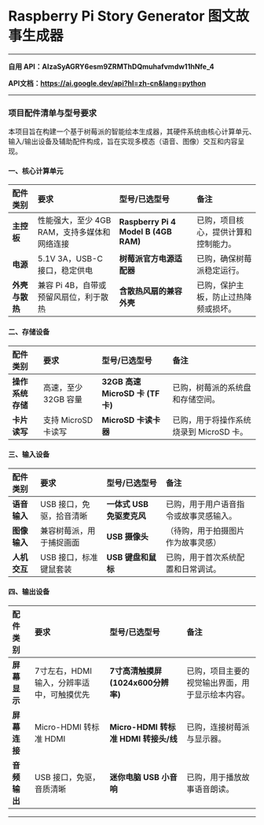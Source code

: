 # Raspberry Pi Story Generator 图文故事生成器
***
**自用 API：AIzaSyAGRY6esm9ZRMThDQmuhafvmdw11hNfe_4**

**API文档：https://ai.google.dev/api?hl=zh-cn&lang=python**
***

### **项目配件清单与型号要求**

本项目旨在构建一个基于树莓派的智能绘本生成器，其硬件系统由核心计算单元、输入/输出设备及辅助配件构成，旨在实现多模态（语音、图像）交互和内容呈现。

#### **一、核心计算单元**

| 配件类别   | 要求                      | 型号/已选型号                 | 备注                                     |
| :--------- | :------------------------ | :-------------------------- | :--------------------------------------- |
| **主控板** | 性能强大，至少 4GB RAM，支持多媒体和网络连接 | **Raspberry Pi 4 Model B (4GB RAM)** | 已购，项目核心，提供计算和控制能力。       |
| **电源** | 5.1V 3A，USB-C 接口，稳定供电 | **树莓派官方电源适配器** | 已购，确保树莓派稳定运行。               |
| **外壳与散热** | 兼容 Pi 4B，自带或预留风扇位，利于散热 | **含散热风扇的兼容外壳** | 已购，保护主板，防止过热降频或损坏。     |

#### **二、存储设备**

| 配件类别   | 要求                 | 型号/已选型号                   | 备注                                       |
| :--------- | :------------------- | :---------------------------- | :----------------------------------------- |
| **操作系统存储** | 高速，至少 32GB 容量 | **32GB 高速 MicroSD 卡 (TF卡)** | 已购，树莓派的系统盘和存储空间。             |
| **卡片读写** | 支持 MicroSD 卡读写  | **MicroSD 卡读卡器** | 已购，用于将操作系统烧录到 MicroSD 卡。      |

#### **三、输入设备**

| 配件类别   | 要求                     | 型号/已选型号               | 备注                                           |
| :--------- | :----------------------- | :-------------------------- | :--------------------------------------------- |
| **语音输入** | USB 接口，免驱，拾音清晰 | **一体式 USB 免驱麦克风** | 已购，用于用户语音指令或故事灵感输入。         |
| **图像输入** | 兼容树莓派，用于捕捉画面 | **USB 摄像头** | （待购，用于拍摄图片作为故事灵感）             |
| **人机交互** | USB 接口，标准键鼠套装   | **USB 键盘和鼠标** | 已购，用于首次系统配置和日常调试。             |

#### **四、输出设备**

| 配件类别   | 要求                                   | 型号/已选型号                       | 备注                                             |
| :--------- | :------------------------------------- | :---------------------------------- | :----------------------------------------------- |
| **屏幕显示** | 7寸左右，HDMI 输入，分辨率适中，可触摸优先 | **7寸高清触摸屏 (1024x600分辨率)** | 已购，项目主要的视觉输出界面，用于显示绘本内容。 |
| **屏幕连接** | Micro-HDMI 转标准 HDMI                 | **Micro-HDMI 转标准 HDMI 转接头/线** | 已购，连接树莓派与显示器。                       |
| **音频输出** | USB 接口，免驱，音质清晰               | **迷你电脑 USB 小音响** | 已购，用于播放故事语音朗读。                     |

---
